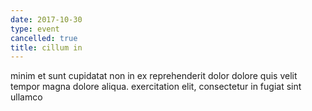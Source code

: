 ```yaml
---
date: 2017-10-30
type: event
cancelled: true
title: cillum in
---
```

minim et sunt cupidatat non in ex reprehenderit dolor dolore quis velit tempor magna dolore aliqua. exercitation elit, consectetur in fugiat sint ullamco